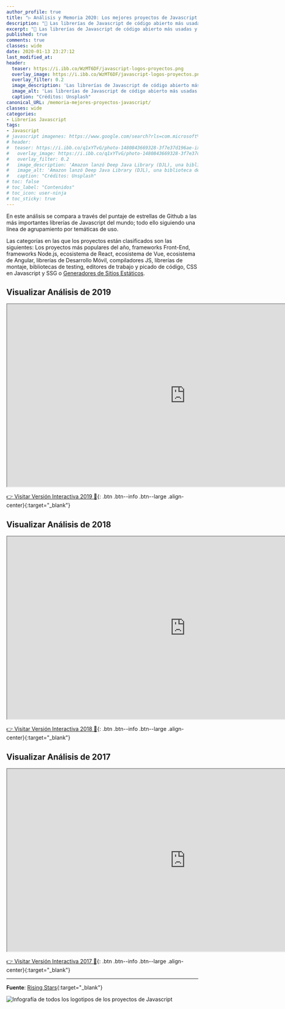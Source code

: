 ```yaml
---
author_profile: true
title: "▷ Análisis y Memoria 2020: Los mejores proyectos de Javascript 👨‍💻 "
description: "🌟 Las librerías de Javascript de código abierto más usadas y premiadas dentro de Github, análisis de seguimiento anual"
excerpt: "🌟 Las librerías de Javascript de código abierto más usadas y premiadas dentro de Github, análisis de seguimiento anual"
published: true
comments: true
classes: wide
date: 2020-01-13 23:27:12
last_modified_at: 
header:
  teaser: https://i.ibb.co/WzMT6DF/javascript-logos-proyectos.png
  overlay_image: https://i.ibb.co/WzMT6DF/javascript-logos-proyectos.png
  overlay_filter: 0.2
  image_description: 'Las librerías de Javascript de código abierto más usadas y premiadas dentro de Github, análisis de seguimiento anual'
  image_alt: 'Las librerías de Javascript de código abierto más usadas y premiadas dentro de Github, análisis de seguimiento anual'
  caption: "Créditos: Unsplash"
canonical_URL: /memoria-mejores-proyectos-javascript/
classes: wide
categories:
- Librerías Javascript
tags:
- Javascript
# javascript imagenes: https://www.google.com/search?rls=com.microsoft%3Aen-US&biw=1600&bih=757&tbm=isch&sxsrf=ACYBGNREjGtpx0cyTxfcnAbVjp0_w8Urow%3A1579283581707&sa=1&ei=ffQhXpPnKo-cjLsPjamn-Ao&q=best+javascript+librarys&oq=best+javascript+librarys&gs_l=img.3...13470.17259..17467...2.0..0.92.2136.26......0....1..gws-wiz-img.......35i39j0i12i24j0i12i10i24j0j0i131j0i19j0i8i30i19j0i24.KWdxR6uNsWY&ved=0ahUKEwjTmYznmYvnAhUPDmMBHY3UCa8Q4dUDCAc&uact=5#imgrc=6EUxwLbOo4rNwM:
# header:
#  teaser: https://i.ibb.co/q1xYTvG/photo-1480843669328-3f7e37d196ae-ixlib-rb-1-2.jpg
#   overlay_image: https://i.ibb.co/q1xYTvG/photo-1480843669328-3f7e37d196ae-ixlib-rb-1-2.jpg
#   overlay_filter: 0.2
#   image_description: 'Amazon lanzó Deep Java Library (DJL), una biblioteca de código abierto con API de Java para simplificar la capacitación, las pruebas, la implementación y la creación en 2020'
#   image_alt: 'Amazon lanzó Deep Java Library (DJL), una biblioteca de código abierto con API de Java para simplificar la capacitación, las pruebas, la implementación y la creación en 2002'
#   caption: "Créditos: Unsplash"
# toc: false
# toc_label: "Contenidos"
# toc_icon: user-ninja
# toc_sticky: true
---
```


En este análisis se compara a través del puntaje de estrellas de Github a las más importantes librerías de Javascript del mundo; todo ello siguiendo una línea de agrupamiento por temáticas de uso.

Las categorías en las que los proyectos están clasificados son las siguientes: Los proyectos más populares del año, frameworks Front-End, frameworks Node.js, ecosistema de React, ecosistema de Vue, ecosistema de Angular, librerías de Desarrollo Móvil, compiladores JS, librerías de montaje, bibliotecas de testing, editores de trabajo y picado de código, CSS en Javascript y SSG o [Generadores de Sitios Estáticos](/wiki/generador-de-sitios-estaticos).

## Visualizar Análisis de 2019

<iframe src="https://drive.google.com/file/d/1nqmlNNwEMemrTMCpUNn5G9yf2cAocM0k/preview" width="935" height="480"></iframe>

[👉 Visitar Versión Interactiva 2019 🔨](https://risingstars.js.org/2019/es/){: .btn .btn--info .btn--large .align-center}{:target="_blank"}

## Visualizar Análisis de 2018

<iframe src="https://drive.google.com/file/d/15_qTQZuHDALwCX8ukA4mgvcbMNrrwpbC/preview" width="935" height="480"></iframe>

[👉 Visitar Versión Interactiva 2018 🔨](https://risingstars.js.org/2018/es){: .btn .btn--info .btn--large .align-center}{:target="_blank"}

## Visualizar Análisis de 2017

<iframe src="https://drive.google.com/file/d/1MfjlT72IDe7r_seh8117WxZUsZ8oAB-G/preview" width="935" height="480"></iframe>

[👉 Visitar Versión Interactiva 2017 🔨](https://risingstars.js.org/2017/es/){: .btn .btn--info .btn--large .align-center}{:target="_blank"}

-----

**Fuente**: [Rising Stars](https://risingstars.js.org){:target="_blank"}

![Infografía de todos los logotipos de los proyectos de Javascript](https://i.ibb.co/WzMT6DF/javascript-logos-proyectos.png "Infografía de todos los logotipos de los proyectos de Javascript")
